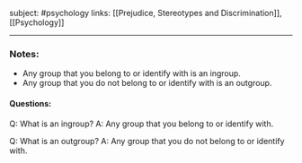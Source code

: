 subject: #psychology 
links: [[Prejudice, Stereotypes and Discrimination]], [[Psychology]]

---

### Notes:
- Any group that you belong to or identify with is an ingroup.
- Any group that you do not belong to or identify with is an outgroup.

#### Questions:
Q: What is an ingroup?
A: Any group that you belong to or identify with.
<!--ID: 1623103365339-->



Q: What is an outgroup?
A: Any group that you do not belong to or identify with.
<!--ID: 1623103365410-->

